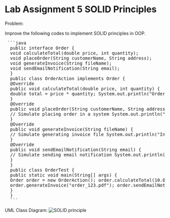# Lab Assignment 5 SOLID Principles
Problem:

Improve the following codes to implement SOLID principles in OOP.

<pre lang="markdown"> ```java 
  public interface Order { 
  void calculateTotal(double price, int quantity); 
  void placeOrder(String customerName, String address); 
  void generateInvoice(String fileName); 
  void sendEmailNotification(String email);
  } 
  public class OrderAction implements Order {
  @Override 
  public void calculateTotal(double price, int quantity) { 
  double total = price * quantity; System.out.println("Order total: " + total);
  } 
  @Override 
  public void placeOrder(String customerName, String address) { 
  // Simulate placing order in a system System.out.println("Order placed for " + customerName + " at " + address);
  } 
  @Override
  public void generateInvoice(String fileName) { 
  // Simulate generating invoice file System.out.println("Invoice generated: " + fileName);
  } 
  @Override 
  public void sendEmailNotification(String email) { 
  // Simulate sending email notification System.out.println("Email notification sent to: " + email); 
  }
  } 
  public class OrderTest {
  public static void main(String[] args) {
  Order order = new OrderAction(); order.calculateTotal(10.0, 2); order.placeOrder("John Doe", "123 Main St");
  order.generateInvoice("order_123.pdf"); order.sendEmailNotification("johndoe@example.com");
  } 
  } 
  ``` </pre>
UML Class Diagram:
![SOLID principle ](https://github.com/user-attachments/assets/fd34c11e-ef6b-4628-abbe-d03de7642116)
